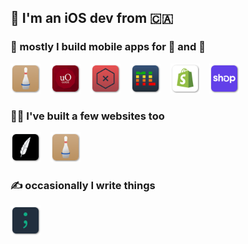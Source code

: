 ## 👋 I'm an iOS dev from 🇨🇦

### 📱 mostly I build mobile apps for 🤖 and 🍎

<a href="https://github.com/autoreleasefool/bowling-companion"><img src="https://github.com/autoreleasefool/autoreleasefool/raw/main/icons/BowlingCompanion.png" width="48px" height="48px" /></a>
<img width="8px" />
<a href="https://github.com/autoreleasefool/campus-guide"><img src="https://github.com/autoreleasefool/autoreleasefool/raw/main/icons/CampusGuide.png" width="48px" height="48px" /></a>
<img width="8px" />
<a href="https://github.com/autoreleasefool/hive-for-ios"><img src="https://github.com/autoreleasefool/autoreleasefool/raw/main/icons/HiveMind.png" width="48px" height="48px" /></a>
<img width="8px" />
<a href="https://github.com/autoreleasefool/myLeaderboard"><img src="https://github.com/autoreleasefool/autoreleasefool/raw/main/icons/MyLeaderboard.png" width="48px" height="48px" /></a>
<img width="8px" />
<a href="https://shopify.com/mobile"><img src="https://github.com/autoreleasefool/autoreleasefool/raw/main/icons/Shopify.png" width="47px" height="48px" /></a>
<img width="8px" />
<a href="https://shop.app"><img src="https://github.com/autoreleasefool/autoreleasefool/raw/main/icons/Shop.png" width="48px" height="48px" /></a>

### 👨‍💻 I've built a few websites too

<a href="https://thebrokenquillsociety.com"><img src="https://github.com/autoreleasefool/autoreleasefool/raw/main/icons/BrokenQuill.png" width="48px" height="48px" /></a>
<img width="8px" />
<a href="https://bowlingcompanion.ca"><img src="https://github.com/autoreleasefool/autoreleasefool/raw/main/icons/BowlingCompanion.png" width="48px" height="48px" /></a>

### ✍️ occasionally I write things

<a href="https://runcode.blog"><img width="48px" height="48px" src="https://github.com/autoreleasefool/autoreleasefool/raw/main/icons/RunCodeRunCode.png" /></a>

